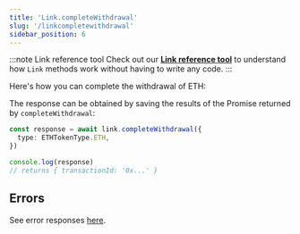 ```yaml
---
title: 'Link.completeWithdrawal'
slug: '/linkcompletewithdrawal'
sidebar_position: 6
---
```


:::note Link reference tool
Check out our **[Link reference tool](https://tools.immutable.com/link-reference/)** to understand how `Link` methods work without having to write any code.
:::

Here's how you can complete the withdrawal of ETH:

The response can be obtained by saving the results of the Promise returned by `completeWithdrawal`:

```typescript
const response = await link.completeWithdrawal({
  type: ETHTokenType.ETH,
})

console.log(response)
// returns { transactionId: '0x...' }
```

## Errors

See error responses [here](./link-errors-table.md#complete-withdrawal).